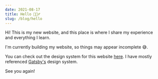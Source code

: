 ```yaml
---
date: 2021-08-17
title: Hello 🙋🏻‍♂️
slug: /blog/hello
---
```


Hi! This is my new website, and this place is where I share my experience and
everything I learn.

I'm currently building my website, so things may appear incomplete 😅.

You can check out the design system for this website [here][design]. I have
mostly referenced [Gatsby's][gatsby] design system.

See you again!

[design]: /design
[gatsby]: https://www.gatsbyjs.com/
